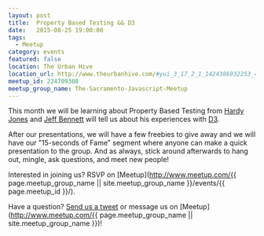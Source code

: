 ```yaml
---
layout: post
title:  Property Based Testing && D3
date:   2015-08-25 19:00:00
tags:
  - Meetup
category: events
featured: false
location: The Urban Hive
location_url: http://www.theurbanhive.com/#yui_3_17_2_1_1424386932253_440
meetup_id: 224709308
meetup_group_name: The-Sacramento-Javascript-Meetup
---
```


This month we will be learning about Property Based Testing from
[Hardy Jones](http://twitter.com/st58) and [Jeff Bennett](http://twitter.com/DigitalSplash) will tell us about his experiences with [D3](http://d3.org/).

<!-- more -->

After our presentations, we will have a few freebies to give away and we will
have our "15-seconds of Fame" segment where anyone can make a quick
presentation to the group. And as always, stick around afterwards to hang out,
mingle, ask questions, and meet new people!

Interested in joining us? RSVP on
[Meetup](http://www.meetup.com/{{ page.meetup_group_name || site.meetup_group_name }}/events/{{ page.meetup_id }}/).

Have a question? [Send us a tweet](https://twitter.com/sac_js) or message us
on [Meetup](http://www.meetup.com/{{ page.meetup_group_name || site.meetup_group_name }})!
